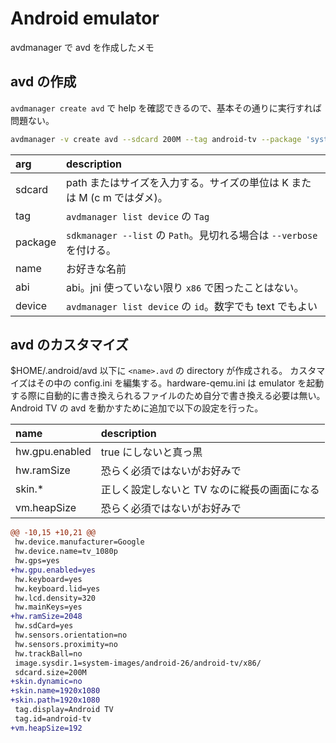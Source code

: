 Android emulator
================

avdmanager で avd を作成したメモ

avd の作成
----------

`avdmanager create avd` で help を確認できるので、基本その通りに実行すれば問題ない。

```sh
avdmanager -v create avd --sdcard 200M --tag android-tv --package 'system-images;android-26;android-tv;x86' --name 26tv-x86 --abi x86 --device tv_1080p
```

|   arg   |                               description                                |
|:------- |:------------------------------------------------------------------------ |
| sdcard  | path またはサイズを入力する。サイズの単位は K または M (c m ではダメ)。  |
| tag     | `avdmanager list device` の `Tag`                                        |
| package | `sdkmanager --list` の `Path`。見切れる場合は `--verbose` を付ける。     |
| name    | お好きな名前                                                             |
| abi     | abi。jni 使っていない限り `x86` で困ったことはない。                     |
| device  | `avdmanager list device` の `id`。数字でも text でもよい                 |

avd のカスタマイズ
------------------

$HOME/.android/avd 以下に `<name>.avd` の directory が作成される。
カスタマイズはその中の config.ini を編集する。hardware-qemu.ini は emulator を起動する際に自動的に書き換えられるファイルのため自分で書き換える必要は無い。
Android TV の avd を動かすために追加で以下の設定を行った。

|      name      |                 description                  |
|:-------------- |:-------------------------------------------- |
| hw.gpu.enabled | true にしないと真っ黒                        |
| hw.ramSize     | 恐らく必須ではないがお好みで                 |
| skin.*         | 正しく設定しないと TV なのに縦長の画面になる |
| vm.heapSize    | 恐らく必須ではないがお好みで                 | 

```diff
@@ -10,15 +10,21 @@
 hw.device.manufacturer=Google
 hw.device.name=tv_1080p
 hw.gps=yes
+hw.gpu.enabled=yes
 hw.keyboard=yes
 hw.keyboard.lid=yes
 hw.lcd.density=320
 hw.mainKeys=yes
+hw.ramSize=2048
 hw.sdCard=yes
 hw.sensors.orientation=no
 hw.sensors.proximity=no
 hw.trackBall=no
 image.sysdir.1=system-images/android-26/android-tv/x86/
 sdcard.size=200M
+skin.dynamic=no
+skin.name=1920x1080
+skin.path=1920x1080
 tag.display=Android TV
 tag.id=android-tv
+vm.heapSize=192
```
